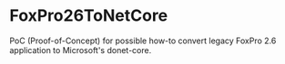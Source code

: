 # FoxPro26ToNetCore
PoC (Proof-of-Concept) for possible how-to convert legacy FoxPro 2.6 application to Microsoft's donet-core.

